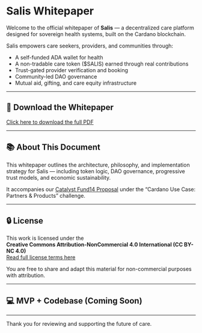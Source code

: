 # Salis Whitepaper

Welcome to the official whitepaper of **Salis** — a decentralized care platform designed for sovereign health systems, built on the Cardano blockchain.

Salis empowers care seekers, providers, and communities through:

- A self-funded ADA wallet for health
- A non-tradable care token ($SALIS) earned through real contributions
- Trust-gated provider verification and booking
- Community-led DAO governance
- Mutual aid, gifting, and care equity infrastructure

---

## 📄 Download the Whitepaper

[Click here to download the full PDF](./Salis-Whitepaper.pdf)

---

## 📚 About This Document

This whitepaper outlines the architecture, philosophy, and implementation strategy for Salis — including token logic, DAO governance, progressive trust models, and economic sustainability.

It accompanies our [Catalyst Fund14 Proposal](https://app.projectcatalyst.io/) under the “Cardano Use Case: Partners & Products” challenge.

---

## 🔒 License

This work is licensed under the  
**Creative Commons Attribution-NonCommercial 4.0 International (CC BY-NC 4.0)**  
[Read full license terms here](https://creativecommons.org/licenses/by-nc/4.0/)

You are free to share and adapt this material for non-commercial purposes with attribution.

---

## 💻 MVP + Codebase (Coming Soon)

---

Thank you for reviewing and supporting the future of care.
